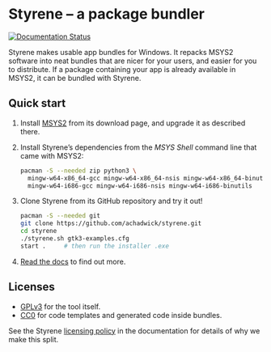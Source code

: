 # Styrene – a package bundler

[![Documentation Status](https://readthedocs.org/projects/styrene/badge/?version=latest)](http://styrene.readthedocs.io/en/latest/?badge=latest)

Styrene makes usable app bundles for Windows.
It repacks MSYS2 software into neat bundles that are nicer for your users,
and easier for you to distribute.
If a package containing your app is already available in MSYS2,
it can be bundled with Styrene.

## Quick start

1. Install [MSYS2](https://msys2.github.io/)
   from its download page, and upgrade it as described there.

2. Install Styrene’s dependencies from the *MSYS Shell* command line
   that came with MSYS2:

    ```sh
    pacman -S --needed zip python3 \
      mingw-w64-x86_64-gcc mingw-w64-x86_64-nsis mingw-w64-x86_64-binutils \
      mingw-w64-i686-gcc mingw-w64-i686-nsis mingw-w64-i686-binutils
    ```

3. Clone Styrene from its GitHub repository and try it out!

    ```sh
    pacman -S --needed git
    git clone https://github.com/achadwick/styrene.git
    cd styrene
    ./styrene.sh gtk3-examples.cfg
    start .     # then run the installer .exe
    ```

4. [Read the docs](http://styrene.readthedocs.io) to find out more.

## Licenses

* [GPLv3](COPYING) for the tool itself.
* [CC0][cc0] for code templates and generated code inside bundles.

See the Styrene [licensing policy][pol] in the documentation
for details of why we make this split.

[cc0]: https://creativecommons.org/publicdomain/zero/1.0/
[pol]: docs/licenses.md
